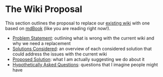 # The Wiki Proposal

This section outlines the proposal to replace our [existing wiki](http://makerspace.pbworks.com) with one based on [mdBook](https://github.com/rust-lang/mdBook) (like you are reading right now!).

- [Problem Statement](./problem_statement.md): outlining what is wrong with the current wiki and why we need a replacement
- [Solutions Considered](./solutions_considered.md): an overview of each considered solution that could address the issues with the current wiki
- [Proposed Solution](./proposed_solution/): what I am actually suggesting we do about it
- [Hypothetically Asked Questions](./hypothetically_asked_questions.md): questions that I imagine people might have
